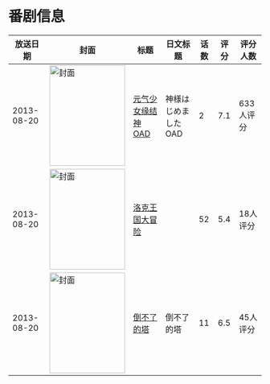 # 番剧信息

|放送日期|封面|标题|日文标题|话数|评分|评分人数|
|---|---|---|---|---|---|---|
|2013-08-20|<img src="https://lain.bgm.tv/pic/cover/c/57/25/80996_caagJ.jpg" alt="封面" style="width:150px;height:200px;object-fit:cover;">|[元气少女缘结神 OAD](https://bangumi.tv/subject/80996)|神様はじめました OAD|2|7.1|633人评分|
|2013-08-20|<img src="https://lain.bgm.tv/pic/cover/c/26/a7/333300_f2xL7.jpg" alt="封面" style="width:150px;height:200px;object-fit:cover;">|[洛克王国大冒险](https://bangumi.tv/subject/333300)||52|5.4|18人评分|
|2013-08-20|<img src="https://lain.bgm.tv/pic/cover/c/36/da/82046_1HH0l.jpg" alt="封面" style="width:150px;height:200px;object-fit:cover;">|[倒不了的塔](https://bangumi.tv/subject/82046)|倒不了的塔|11|6.5|45人评分|

